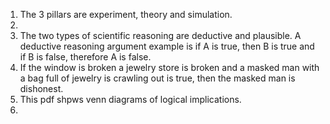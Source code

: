 1. The 3 pillars are experiment, theory and simulation.
2. 
3. The two types of scientific reasoning are deductive and plausible. A deductive reasoning argument example is if A is true, then B is true and if B is false, therefore A is false.
4. If the window is broken a jewelry store is broken and a masked man with a bag full of jewelry is crawling out is true, then the masked man is dishonest.
5. This pdf shpws venn diagrams of logical implications.
6. 
